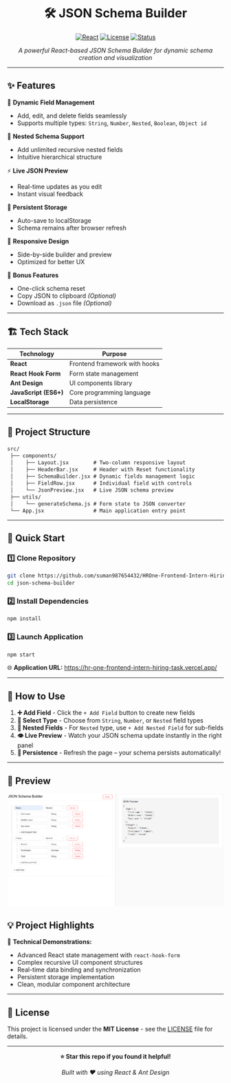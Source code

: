 <div align="center">

# 🛠️ JSON Schema Builder

[![React](https://img.shields.io/badge/React-19+-blue.svg)](https://reactjs.org/)
[![License](https://img.shields.io/badge/License-MIT-green.svg)](LICENSE)
[![Status](https://img.shields.io/badge/Status-Active-brightgreen.svg)]()

*A powerful React-based JSON Schema Builder for dynamic schema creation and visualization*

</div>

---

## ✨ Features

🔧 **Dynamic Field Management**
- Add, edit, and delete fields seamlessly
- Supports multiple types: `String`, `Number`, `Nested`, `Boolean`, `Object id`

🌳 **Nested Schema Support**
- Add unlimited recursive nested fields
- Intuitive hierarchical structure

⚡ **Live JSON Preview**
- Real-time updates as you edit
- Instant visual feedback

💾 **Persistent Storage**
- Auto-save to localStorage
- Schema remains after browser refresh

📱 **Responsive Design**
- Side-by-side builder and preview
- Optimized for better UX

🎁 **Bonus Features**
- One-click schema reset
- Copy JSON to clipboard *(Optional)*
- Download as `.json` file *(Optional)*

---

## 🏗️ Tech Stack

| Technology | Purpose |
|------------|---------|
| **React** | Frontend framework with hooks |
| **React Hook Form** | Form state management |
| **Ant Design** | UI components library |
| **JavaScript (ES6+)** | Core programming language |
| **LocalStorage** | Data persistence |

---

## 📁 Project Structure

```
src/
 ├── components/
 │    ├── Layout.jsx        # Two-column responsive layout
 │    ├── HeaderBar.jsx     # Header with Reset functionality
 │    ├── SchemaBuilder.jsx # Dynamic fields management logic
 │    ├── FieldRow.jsx      # Individual field with controls
 │    └── JsonPreview.jsx   # Live JSON schema preview
 ├── utils/
 │    └── generateSchema.js # Form state to JSON converter
 └── App.jsx                # Main application entry point
```

---

## 🚀 Quick Start

### 1️⃣ Clone Repository
```bash
git clone https://github.com/suman987654432/HROne-Frontend-Intern-Hiring-Task
cd json-schema-builder
```

### 2️⃣ Install Dependencies
```bash
npm install
```

### 3️⃣ Launch Application
```bash
npm start
```

🌐 **Application URL:** https://hr-one-frontend-intern-hiring-task.vercel.app/

---

## 📖 How to Use

1. **➕ Add Field** - Click the `+ Add Field` button to create new fields
2. **🔽 Select Type** - Choose from `String`, `Number`, or `Nested` field types
3. **🌳 Nested Fields** - For `Nested` type, use `+ Add Nested Field` for sub-fields
4. **👁️ Live Preview** - Watch your JSON schema update instantly in the right panel
5. **🔄 Persistence** - Refresh the page – your schema persists automatically!

---

## 📸 Preview


![Schema Builder Screenshot](public/ScreenshotSchema.png)



## 💡 Project Highlights

🎯 **Technical Demonstrations:**
- Advanced React state management with `react-hook-form`
- Complex recursive UI component structures
- Real-time data binding and synchronization
- Persistent storage implementation
- Clean, modular component architecture

---

## 📄 License

This project is licensed under the **MIT License** - see the [LICENSE](LICENSE) file for details.

---

<div align="center">

**⭐ Star this repo if you found it helpful!**

*Built with ❤️ using React & Ant Design*

</div>